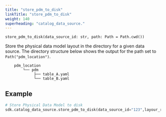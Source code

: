 ```yaml
---
title: "store_pdm_to_disk"
linkTitle: "store_pdm_to_disk"
weight: 140
superheading: "catalog_data_source."
---
```


<!-- TODO -->

``store_pdm_to_disk(data_source_id: str, path: Path = Path.cwd())``

Store the physical data model layout in the directory for a given data source.
The directory structure below shows the output for the path set to `Path("pdm_location")`.

        pdm_location
            └── pdm
                 ├── table_A.yaml
                 └── table_B.yaml

## Example

```Python
# Store Physical Data Model to disk
sdk.catalog_data_source.store_pdm_to_disk(data_source_id="123",layour_root_path=Path.cwd())
```
